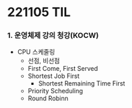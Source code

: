 # 221105 TIL
### 1. 운영체제 강의 청강(KOCW)
* CPU 스케줄링
    * 선점, 비선점
    * First Come, First Served
    * Shortest Job First
        * Shortest Remaining Time First
    * Priority Scheduling
    * Round Robinn
